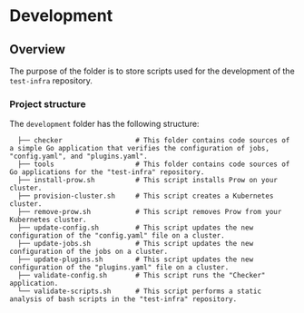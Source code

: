 # Development

## Overview

The purpose of the folder is to store scripts used for the development of the `test-infra` repository.

### Project structure

The `development` folder has the following structure:

<!-- Update the project structure each time you modify it. -->

```
  ├── checker                  # This folder contains code sources of a simple Go application that verifies the configuration of jobs, "config.yaml", and "plugins.yaml".
  ├── tools                    # This folder contains code sources of Go applications for the "test-infra" repository.
  ├── install-prow.sh          # This script installs Prow on your cluster.
  ├── provision-cluster.sh     # This script creates a Kubernetes cluster.
  ├── remove-prow.sh           # This script removes Prow from your Kubernetes cluster.
  ├── update-config.sh         # This script updates the new configuration of the "config.yaml" file on a cluster.
  ├── update-jobs.sh           # This script updates the new configuration of the jobs on a cluster.
  ├── update-plugins.sh        # This script updates the new configuration of the "plugins.yaml" file on a cluster.
  ├── validate-config.sh       # This script runs the "Checker" application.
  └── validate-scripts.sh      # This script performs a static analysis of bash scripts in the "test-infra" repository.

```
